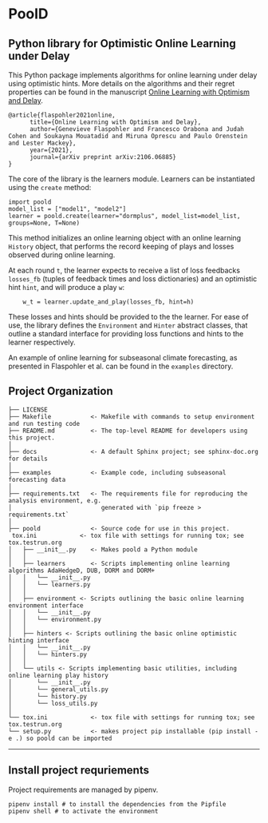 PoolD
==============================
## Python library for Optimistic Online Learning under Delay 
This Python package implements algorithms for online learning under delay using optimistic hints. More details on the algorithms and their regret properties can be found in the manuscript [Online Learning with Optimism and Delay](https://arxiv.org/abs/2106.06885).

```
@article{flaspohler2021online,
      title={Online Learning with Optimism and Delay}, 
      author={Genevieve Flaspohler and Francesco Orabona and Judah Cohen and Soukayna Mouatadid and Miruna Oprescu and Paulo Orenstein and Lester Mackey},
      year={2021},
      journal={arXiv preprint arXiv:2106.06885}
}
```

The core of the library is the learners module. Learners can be instantiated using the `create` method:
```
import poold
model_list = ["model1", "model2"]
learner = poold.create(learner="dormplus", model_list=model_list, groups=None, T=None)
```
This method initializes an online learning object with an online learning `History` object, that performs the
record keeping of plays and losses observed during online learning. 

At each round  `t`, the learner expects to receive a list of loss feedbacks `losses_fb` (tuples of feedback times and loss dictionaries) and an optimistic hint `hint`, and will produce a play `w`:
```
    w_t = learner.update_and_play(losses_fb, hint=h)
```

These losses and hints should be provided to the the learner. For ease of use, the library defines the
`Environment` and `Hinter` abstract classes, that outline a standard interface for providing loss
functions and hints to the learner respectively.

An example of online learning for subseasonal climate forecasting, as presented in Flaspohler et al. can 
be found in the `examples` directory.

Project Organization
------------

    ├── LICENSE
    ├── Makefile           <- Makefile with commands to setup environment and run testing code
    ├── README.md          <- The top-level README for developers using this project.
    │
    ├── docs               <- A default Sphinx project; see sphinx-doc.org for details
    │
    ├── examples           <- Example code, including subseasonal forecasting data
    │
    ├── requirements.txt   <- The requirements file for reproducing the analysis environment, e.g.
    │                         generated with `pip freeze > requirements.txt`
    │
    ├── poold              <- Source code for use in this project.
     tox.ini            <- tox file with settings for running tox; see tox.testrun.org
    │   ├── __init__.py    <- Makes poold a Python module
    │   │
    │   ├── learners       <- Scripts implementing online learning algorithms AdaHedgeD, DUB, DORM and DORM+
    │   │   └── __init__.py
    │   │   └── learners.py
    │   │
    │   ├── environment <- Scripts outlining the basic online learning environment interface
    │   │   └── __init__.py
    │   │   └── environment.py
    │   │
    │   ├── hinters <- Scripts outlining the basic online optimistic hinting interface
    │   │   └── __init__.py
    │   │   └── hinters.py
    │   │
    │   └── utils <- Scripts implementing basic utilities, including online learning play history
    │       └── __init__.py
    │       └── general_utils.py
    │       └── history.py
    │       └── loss_utils.py
    │
    └── tox.ini            <- tox file with settings for running tox; see tox.testrun.org
    └── setup.py           <- makes project pip installable (pip install -e .) so poold can be imported
--------

## Install project requriements 
Project requirements are managed by pipenv. 
```
pipenv install # to install the dependencies from the Pipfile
pipenv shell # to activate the environment
```